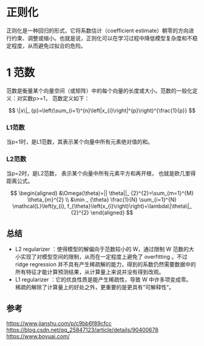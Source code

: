 正则化
============

正则化是一种回归的形式，它将系数估计（coefficient estimate）朝零的方向进行约束、调整或缩小。也就是说，正则化可以在学习过程中降低模型复杂度和不稳定程度，从而避免过拟合的危险。


# 1 范数
范数是衡量某个向量空间（或矩阵）中的每个向量的长度或大小。范数的一般化定义：对实数p>=1， 范数定义如下：

$$
\|x\|_ {p}=\left(\sum_{i=1}^{n}\left|x_{i}\right|^{p}\right)^{\frac{1}{p}}
$$

### L1范数
当p=1时，是L1范数，其表示某个向量中所有元素绝对值的和。
### L2范数
当p=2时，是L2范数， 表示某个向量中所有元素平方和再开根， 也就是欧几里得距离公式。


$$
\begin{aligned}
&\Omega(\theta)=|| \theta||_ {2}^{2}=\sum_{m=1}^{M} \theta_{m}^{2} \\
&\min _ {\theta} \frac{1}{N} \sum_{i=1}^{N} \mathcal{L}\left(y_{i}, f_{\theta}\left(x_{i}\right)\right)+\lambda\|\theta\|_ {2}^{2}
\end{aligned}
$$


## 总结
* L2 regularizer ：使得模型的解偏向于范数较小的 W，通过限制 W 范数的大小实现了对模型空间的限制，从而在一定程度上避免了 overfitting 。不过 ridge regression 并不具有产生稀疏解的能力，得到的系数仍然需要数据中的所有特征才能计算预测结果，从计算量上来说并没有得到改观。  
* L1 regularizer ：它的优良性质是能产生稀疏性，导致 W 中许多项变成零。 稀疏的解除了计算量上的好处之外，更重要的是更具有“可解释性”。

## 参考
https://www.jianshu.com/p/c9bb6f89cfcc   
https://blog.csdn.net/qq_25847123/article/details/90400678  
https://www.boyuai.com/  

